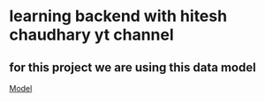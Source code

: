 # learning backend with hitesh chaudhary yt channel

## for this project we are using this data model
[Model](https://app.eraser.io/workspace/mEUaN5DHKsSOnGzOzxce)   